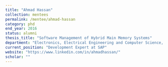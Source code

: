 ```yaml
---
title: "Ahmad Hassan"
collection: mentees
permalink: /mentee/ahmad-hassan
category: phd
end_year: 2016
status: alumni
thesis_title: "Software Management of Hybrid Main Memory Systems"
department: "Electronics, Electrical Engineering and Computer Science, Queen's University of Belfast (co-advised with Hans Vandierendonck)"
current_position: "Development Expert at SAP"
website: "https://www.linkedin.com/in/ahmadhassan/"
scholar: ""
---
```

